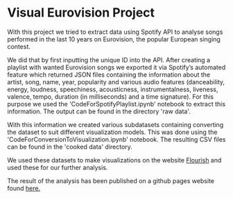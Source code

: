 # Visual Eurovision Project

With this project we tried to extract data using Spotify API to analyse songs performed in the last 10 years on Eurovision, the popular European singing contest. 

We did that by first inputting the unique ID into the API. After creating a playlist with wanted Eurovision songs we exported it via Spotify’s automated feature which returned JSON files containing the information about the artist, song, name, year, popularity and various audio features (danceability, energy, loudness, speechiness, acousticness, instrumentalness, liveness, valence, tempo, duration (in milliseconds) and a time signature). For this purpose we used the 'CodeForSpotifyPlaylist.ipynb' notebook to extract this information. The output can be found in the directory 'raw data'.

With this information we created various subdatasets containing converting the dataset to suit different visualization models. This was done using the 'CodeForConversionToVisualization.ipynb' notebook. The resulting CSV files can be found in the 'cooked data' directory.

We used these datasets to make visualizations on the website [Flourish](https://flourish.studio/examples/) and used these for our further analysis.

The result of the analysis has been published on a github pages website found [here.](https://juantieme.github.io/project.html)
